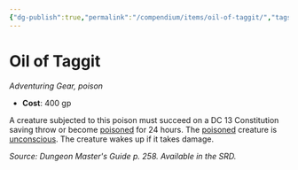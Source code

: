```yaml
---
{"dg-publish":true,"permalink":"/compendium/items/oil-of-taggit/","tags":["compendium/src/5e/dmg","item/gear/poison","item/property/poison"]}
---
```


# Oil of Taggit
*Adventuring Gear, poison*  

- **Cost**: 400 gp

A creature subjected to this poison must succeed on a DC 13 Constitution saving throw or become [poisoned](rules/conditions.md#poisoned) for 24 hours. The [poisoned](rules/conditions.md#poisoned) creature is [unconscious](rules/conditions.md#unconscious). The creature wakes up if it takes damage.

*Source: Dungeon Master's Guide p. 258. Available in the SRD.*